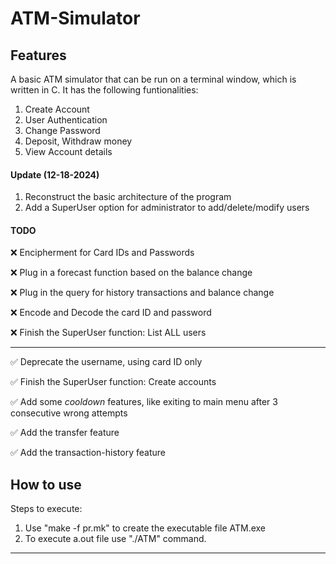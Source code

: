 # ATM-Simulator

## Features
A basic ATM simulator that can be run on a terminal window, which is written in C. It has the following funtionalities:
1. Create Account
2. User Authentication
3. Change Password
4. Deposit, Withdraw money
5. View Account details

#### Update (12-18-2024)
1. Reconstruct the basic architecture of the program
2. Add a SuperUser option for administrator to add/delete/modify users

#### __TODO__
❌ Encipherment for Card IDs and Passwords

❌ Plug in a forecast function based on the balance change

❌ Plug in the query for history transactions and balance change

❌ Encode and Decode the card ID and password

❌ Finish the SuperUser function: List ALL users

---

✅ Deprecate the username, using card ID only

✅ Finish the SuperUser function: Create accounts

✅ Add some _cooldown_ features, like exiting to main menu after 3 consecutive wrong attempts

✅ Add the transfer feature

✅ Add the transaction-history feature

## How to use
Steps to execute:
1. Use "make -f pr.mk" to create the executable file ATM.exe
2. To execute a.out file use "./ATM" command.
---
